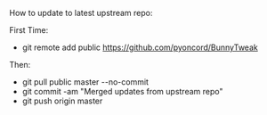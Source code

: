 How to update to latest upstream repo:

First Time:

- git remote add public https://github.com/pyoncord/BunnyTweak

Then:

- git pull public master --no-commit
- git commit -am "Merged updates from upstream repo"
- git push origin master
